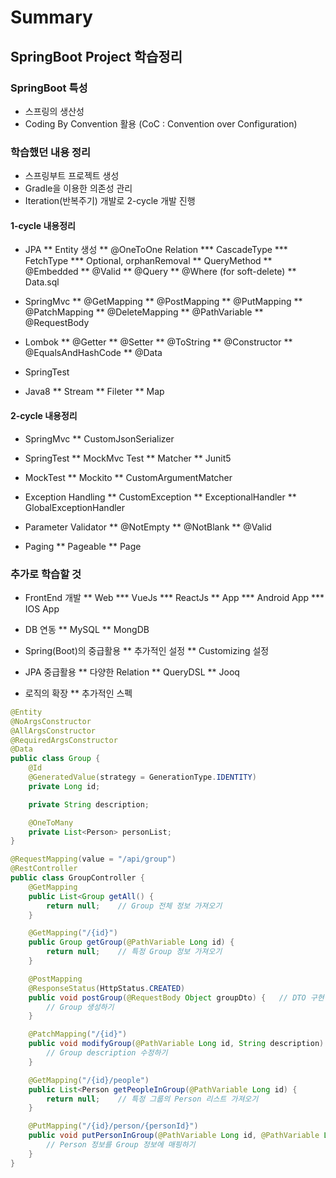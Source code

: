 # Summary

## SpringBoot Project 학습정리

### SpringBoot 특성

* 스프링의 생산성
* Coding By Convention 활용 (CoC : Convention over Configuration)

### 학습했던 내용 정리

* 스프링부트 프로젝트 생성
* Gradle을 이용한 의존성 관리
* Iteration(반복주기) 개발로 2-cycle 개발 진행

#### 1-cycle 내용정리

* JPA
** Entity 생성
** @OneToOne Relation
*** CascadeType
*** FetchType
*** Optional, orphanRemoval
** QueryMethod
** @Embedded
** @Valid
** @Query
** @Where (for soft-delete)
** Data.sql

* SpringMvc
** @GetMapping
** @PostMapping
** @PutMapping
** @PatchMapping
** @DeleteMapping
** @PathVariable
** @RequestBody

* Lombok
** @Getter
** @Setter
** @ToString
** @Constructor
** @EqualsAndHashCode
** @Data

* SpringTest

* Java8
** Stream
** Fileter
** Map

#### 2-cycle 내용정리

* SpringMvc
** CustomJsonSerializer

* SpringTest
** MockMvc Test
** Matcher
** Junit5

* MockTest
** Mockito
** CustomArgumentMatcher

* Exception Handling
** CustomException
** ExceptionalHandler
** GlobalExceptionHandler

* Parameter Validator
** @NotEmpty
** @NotBlank
** @Valid

* Paging
** Pageable
** Page<T>

### 추가로 학습할 것

* FrontEnd 개발
** Web
*** VueJs
*** ReactJs
** App
*** Android App
*** IOS App

* DB 연동
** MySQL
** MongDB

* Spring(Boot)의 중급활용
** 추가적인 설정
** Customizing 설정

* JPA 중급활용
** 다양한 Relation
** QueryDSL
** Jooq

* 로직의 확장
** 추가적인 스펙

```java
@Entity
@NoArgsConstructor
@AllArgsConstructor
@RequiredArgsConstructor
@Data
public class Group {
	@Id
	@GeneratedValue(strategy = GenerationType.IDENTITY)
	private Long id;

	private String description;

	@OneToMany
	private List<Person> personList;
}
```

```java
@RequestMapping(value = "/api/group")
@RestController
public class GroupController {
	@GetMapping
	public List<Group getAll() {
		return null;	// Group 전체 정보 가져오기
	}

	@GetMapping("/{id}")
	public Group getGroup(@PathVariable Long id) {
		return null;	// 특정 Group 정보 가져오기
	}

	@PostMapping
	@ResponseStatus(HttpStatus.CREATED)
	public void postGroup(@RequestBody Object groupDto) {	// DTO 구현필요
		// Group 생성하기
	}

	@PatchMapping("/{id}")
	public void modifyGroup(@PathVariable Long id, String description) {
		// Group description 수정하기
	}

	@GetMapping("/{id}/people")
	public List<Person getPeopleInGroup(@PathVariable Long id) {
		return null;	// 특정 그룹의 Person 리스트 가져오기
	}

	@PutMapping("/{id}/person/{personId}")
	public void putPersonInGroup(@PathVariable Long id, @PathVariable Long personId) {
		// Person 정보를 Group 정보에 매핑하기
	}
}
```